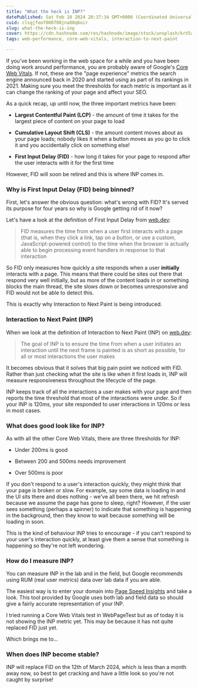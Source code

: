 ```yaml
---
title: "What the heck is INP?"
datePublished: Sat Feb 10 2024 20:37:34 GMT+0000 (Coordinated Universal Time)
cuid: clsgjfoof000708jna80q6oir
slug: what-the-heck-is-inp
cover: https://cdn.hashnode.com/res/hashnode/image/stock/unsplash/krV5aS4jDjA/upload/4d52a0f73b3c9de7b0d18982ab1deb00.jpeg
tags: web-performance, core-web-vitals, interaction-to-next-paint

---
```


If you've been working in the web space for a while and you have been doing work around performance, you are probably aware of Google's [Core Web Vitals](https://web.dev/explore/learn-core-web-vitals). If not, these are the "page experience" metrics the search engine announced back in 2020 and started using as part of its rankings in 2021. Making sure you meet the thresholds for each metric is important as it can change the ranking of your page and affect your SEO.

As a quick recap, up until now, the three important metrics have been:

* **Largest Contentful Paint (LCP)** - the amount of time it takes for the largest piece of content on your page to load
    
* **Cumulative Layout Shift (CLS)** - the amount content moves about as your page loads; nobody likes it when a button moves as you go to click it and you accidentally click on something else!
    
* **First Input Delay (FID)** - how long it takes for your page to respond after the user interacts with it for the first time
    

However, FID will soon be retired and this is where INP comes in.

### Why is First Input Delay (FID) being binned?

First, let's answer the obvious question: what's wrong with FID? It's served its purpose for four years so why is Google getting rid of it now?

Let's have a look at the definition of First Input Delay from [web.dev](https://web.dev/articles/fid):

> FID measures the time from when a user first interacts with a page (that is, when they click a link, tap on a button, or use a custom, JavaScript-powered control) to the time when the browser is actually able to begin processing event handlers in response to that interaction

So FID only measures how quickly a site responds when a user **initially** interacts with a page. This means that there could be sites out there that respond very well initially, but as more of the content loads in or something blocks the main thread, the site slows down or becomes unresponsive and FID would not be able to detect this.

This is exactly why Interaction to Next Paint is being introduced.

### Interaction to Next Paint (INP)

When we look at the definition of Interaction to Next Paint (INP) on [web.dev](https://web.dev/articles/inp):

> The goal of INP is to ensure the time from when a user initiates an interaction until the next frame is painted is as short as possible, for all or most interactions the user makes

It becomes obvious that it solves that big pain point we noticed with FID. Rather than just checking what the site is like when it first loads in, INP will measure responsiveness throughout the lifecycle of the page.

INP keeps track of all the interactions a user makes with your page and then reports the time threshold that most of the interactions were under. So if your INP is 120ms, your site responded to user interactions in 120ms or less in most cases.

### What does good look like for INP?

As with all the other Core Web Vitals, there are three thresholds for INP:

* Under 200ms is good
    
* Between 200 and 500ms needs improvement
    
* Over 500ms is poor
    

If you don't respond to a user's interaction quickly, they might think that your page is broken or slow. For example, say some data is loading in and the UI sits there and does nothing - we've all been there, we hit refresh because we assume the page has gone to sleep, right? However, if the user sees something (perhaps a spinner) to indicate that something is happening in the background, then they know to wait because something will be loading in soon.

This is the kind of behaviour INP tries to encourage - if you can't respond to your user's interaction quickly, at least give them a sense that something is happening so they're not left wondering.

### How do I measure INP?

You can measure INP in the lab and in the field, but Google recommends using RUM (real user metrics) data over lab data if you are able.

The easiest way is to enter your domain into [Page Speed Insights](https://pagespeed.web.dev/) and take a look. This tool provided by Google uses both lab and field data so should give a fairly accurate representation of your INP.

I tried running a Core Web Vitals test in WebPageTest but as of today it is not showing the INP metric yet. This may be because it has not quite replaced FID just yet.

Which brings me to...

### When does INP become stable?

INP will replace FID on the 12th of March 2024, which is less than a month away now, so best to get cracking and have a little look so you're not caught by surprise!